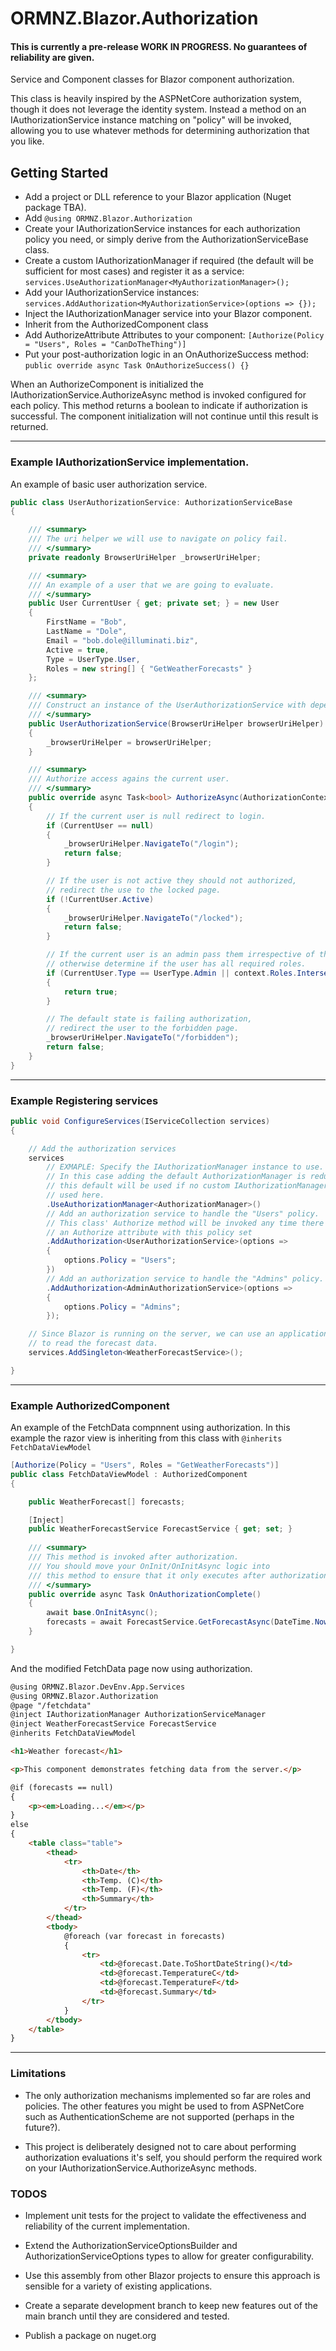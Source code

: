 # ORMNZ.Blazor.Authorization

#### This is currently a pre-release WORK IN PROGRESS. No guarantees of reliability are given.

Service and Component classes for Blazor component authorization.

This class is heavily inspired by the ASPNetCore authorization system, though it does not leverage the identity system.
Instead a method on an IAuthorizationService instance matching on "policy" will be invoked, allowing you to use whatever
methods for determining authorization that you like.

## Getting Started

* Add a project or DLL reference to your Blazor application (Nuget package TBA).
* Add `@using ORMNZ.Blazor.Authorization`
* Create your IAuthorizationService instances for each authorization policy you need, or simply derive
from the AuthorizationServiceBase class.
* Create a custom IAuthorizationManager if required (the default will be sufficient for most cases) and
register it as a service:
`services.UseAuthorizationManager<MyAuthorizationManager>();`
* Add your IAuthorizationService instances:
`services.AddAuthorization<MyAuthorizationService>(options => {});`
* Inject the IAuthorizationManager service into your Blazor component.
* Inherit from the AuthorizedComponent class
* Add AuthorizeAttribute Attributes to your component:
`[Authorize(Policy = "Users", Roles = "CanDoTheThing")]`
* Put your post-authorization logic in an OnAuthorizeSuccess method:
`public override async Task OnAuthorizeSuccess() {}`

When an AuthorizeComponent is initialized the IAuthorizationService.AuthorizeAsync method is invoked configured for each policy.
This method returns a boolean to indicate if authorization is successful. The component initialization will not continue until this
result is returned.

***

### Example IAuthorizationService implementation.

An example of basic user authorization service.

```csharp
public class UserAuthorizationService: AuthorizationServiceBase
{

    /// <summary>
    /// The uri helper we will use to navigate on policy fail.
    /// </summary>
    private readonly BrowserUriHelper _browserUriHelper;

    /// <summary>
    /// An example of a user that we are going to evaluate.
    /// </summary>
    public User CurrentUser { get; private set; } = new User
    {
        FirstName = "Bob",
        LastName = "Dole",
        Email = "bob.dole@illuminati.biz",
        Active = true,
        Type = UserType.User,
        Roles = new string[] { "GetWeatherForecasts" }
    };

    /// <summary>
    /// Construct an instance of the UserAuthorizationService with dependencies.
    /// </summary>
    public UserAuthorizationService(BrowserUriHelper browserUriHelper)
    {
        _browserUriHelper = browserUriHelper;
    }

    /// <summary>
    /// Authorize access agains the current user.
    /// </summary>
    public override async Task<bool> AuthorizeAsync(AuthorizationContext context)
    {
        // If the current user is null redirect to login.
        if (CurrentUser == null)
        {
            _browserUriHelper.NavigateTo("/login");
            return false;
        }

        // If the user is not active they should not authorized,
        // redirect the use to the locked page.
        if (!CurrentUser.Active)
        {
            _browserUriHelper.NavigateTo("/locked");
            return false;
        }

        // If the current user is an admin pass them irrespective of the required roles,
        // otherwise determine if the user has all required roles.
        if (CurrentUser.Type == UserType.Admin || context.Roles.Intersect(CurrentUser.Roles).Count() == context.Roles.Count())
        {
            return true;
        }

        // The default state is failing authorization,
        // redirect the user to the forbidden page.
        _browserUriHelper.NavigateTo("/forbidden");
        return false;
    }
}
```

***

### Example Registering services

```csharp
public void ConfigureServices(IServiceCollection services)
{

    // Add the authorization services
    services
        // EXMAPLE: Specify the IAuthorizationManager instance to use.
        // In this case adding the default AuthorizationManager is redundant,
        // this default will be used if no custom IAuthorizationManager is
        // used here.
        .UseAuthorizationManager<AuthorizationManager>()
        // Add an authorization service to handle the "Users" policy.
        // This class' Authorize method will be invoked any time there is
        // an Authorize attribute with this policy set
        .AddAuthorization<UserAuthorizationService>(options =>
        {
            options.Policy = "Users";
        })
        // Add an authorization service to handle the "Admins" policy.
        .AddAuthorization<AdminAuthorizationService>(options =>
        {
            options.Policy = "Admins";
        });

    // Since Blazor is running on the server, we can use an application service
    // to read the forecast data.
    services.AddSingleton<WeatherForecastService>();

}
```

***

### Example AuthorizedComponent

An example of the FetchData compnnent using authorization.
In this example the razor view is inheriting from this class with `@inherits FetchDataViewModel`

```csharp
[Authorize(Policy = "Users", Roles = "GetWeatherForecasts")]
public class FetchDataViewModel : AuthorizedComponent
{

	public WeatherForecast[] forecasts;

	[Inject]
	public WeatherForecastService ForecastService { get; set; }
	
	/// <summary>
	/// This method is invoked after authorization.
	/// You should move your OnInit/OnInitAsync logic into
	/// this method to ensure that it only executes after authorization is completed.
	/// </summary>
	public override async Task OnAuthorizationComplete()
	{
		await base.OnInitAsync();
		forecasts = await ForecastService.GetForecastAsync(DateTime.Now);
	}

}
```

And the modified FetchData page now using authorization.

```html
@using ORMNZ.Blazor.DevEnv.App.Services
@using ORMNZ.Blazor.Authorization
@page "/fetchdata"
@inject IAuthorizationManager AuthorizationServiceManager
@inject WeatherForecastService ForecastService
@inherits FetchDataViewModel

<h1>Weather forecast</h1>

<p>This component demonstrates fetching data from the server.</p>

@if (forecasts == null)
{
    <p><em>Loading...</em></p>
}
else
{
    <table class="table">
        <thead>
            <tr>
                <th>Date</th>
                <th>Temp. (C)</th>
                <th>Temp. (F)</th>
                <th>Summary</th>
            </tr>
        </thead>
        <tbody>
            @foreach (var forecast in forecasts)
            {
                <tr>
                    <td>@forecast.Date.ToShortDateString()</td>
                    <td>@forecast.TemperatureC</td>
                    <td>@forecast.TemperatureF</td>
                    <td>@forecast.Summary</td>
                </tr>
            }
        </tbody>
    </table>
}
```

***

### Limitations

* The only authorization mechanisms implemented so far are roles and policies. The other features you might be used to from
ASPNetCore such as AuthenticationScheme are not supported (perhaps in the future?).

* This project is deliberately designed not to care about performing authorization evaluations it's self, you should perform
the required work on your IAuthorizationService.AuthorizeAsync methods.

### TODOS

* Implement unit tests for the project to validate the effectiveness and reliability of the current implementation.

* Extend the AuthorizationServiceOptionsBuilder and AuthorizationServiceOptions types to allow for greater configurability.

* Use this assembly from other Blazor projects to ensure this approach is sensible for a variety of existing applications.

* Create a separate development branch to keep new features out of the main branch until they are considered and tested.

* Publish a package on nuget.org
